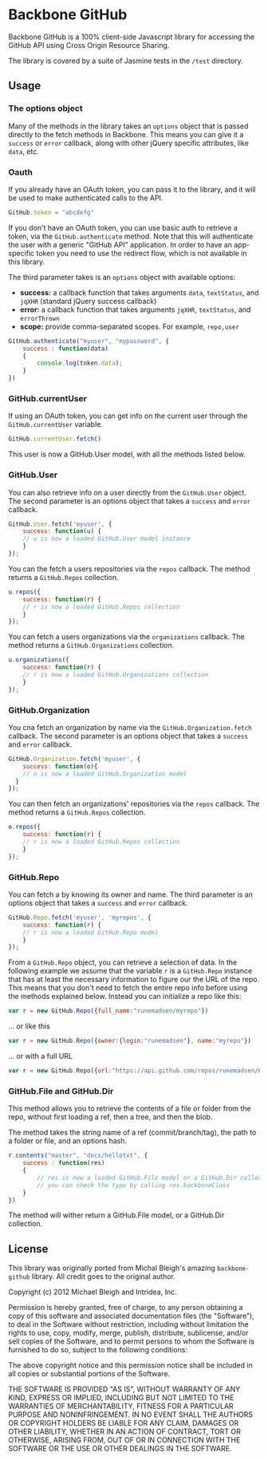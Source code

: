 # Backbone GitHub

Backbone GitHub is a 100% client-side Javascript library for accessing the GitHub API using Cross Origin Resource Sharing.

The library is covered by a suite of Jasmine tests in the `/test` directory.

## Usage

### The options object

Many of the methods in the library takes an `options` object that is passed directly to the fetch methods in Backbone. This means you can give it a `success` or `error` callback, along with other jQuery specific attributes, like `data`, etc.

### Oauth

If you already have an OAuth token, you can pass it to the library, and it will be used to make authenticated calls to the API.

```javascript
GitHub.token = "abcdefg"
```

If you don't have an OAuth token, you can use basic auth to retrieve a token, via the `GitHub.authenticate` method. Note that this will authenticate the user with a generic "GitHub API" application. In order to have an app-specific token you need to use the redirect flow, which is not available in this library.

The third parameter takes is an `options` object with available options:

* **success:** a callback function that takes arguments
  `data`, `textStatus`, and `jqXHR` (standard jQuery
  success callback)
* **error:** a callback function that takes arguments
  `jqXHR`, `textStatus`, and `errorThrown`
* **scope:** provide comma-separated scopes. For example,
  `repo,user`

```javascript
GitHub.authenticate("myuser", "mypassword", {
	success : function(data)
	{
		console.log(token.data);
	}
})
```

### GitHub.currentUser

If using an OAuth token, you can get info on the current user through the `GitHub.currentUser` variable.

```javascript
GitHub.currentUser.fetch()
```

This user is now a GitHub.User model, with all the methods listed below.

### GitHub.User

You can also retrieve info on a user directly from the `GitHub.User` object. The second parameter is an options object that takes a `success` and `error` callback.

```javascript
GitHub.User.fetch('myuser', {
	success: function(u) {
  	// u is now a loaded GitHub.User model instance
	}
});
```

You can the fetch a users repositories via the `repos` callback. The method returns a `GitHub.Repos` collection.

```javascript
u.repos({
	success: function(r) {
  	// r is now a loaded GitHub.Repos collection
	}
});
```

You can fetch a users organizations via the `organizations` callback. The method returns a `GitHub.Organizations` collection.

```javascript
u.organizations({
	success: function(r) {
  	// r is now a loaded GitHub.Organizations collection
	}
});
```

### GitHub.Organization

You cna fetch an organization by name via the `GitHub.Organization.fetch` callback. The second parameter is an options object that takes a `success` and `error` callback.

```javascript
GitHub.Organization.fetch('myuser', {
	success: function(o){
  	// o is now a loaded GitHub.Organization model
  }
});
```

You can then fetch an organizations' repositories via the `repos` callback. The method returns a `GitHub.Repos` collection.

```javascript
o.repos({
	success: function(r) {
  	// r is now a loaded GitHub.Repos collection
	}
});
```

### GitHub.Repo

You can fetch a by knowing its owner and name. The third parameter is an options object that takes a `success` and `error` callback.

```javascript
GitHub.Repo.fetch('myuser', 'myrepos', {
	success: function(r) {
  	// r is now a loaded GitHub.Repo model
	}
});
```

From a `GitHub.Repo` object, you can retrieve a selection of data. In the following example we assume that the variable `r` is a `GitHub.Repo` instance that has at least the necessary information to figure our the URL of the repo. This means that you don't need to fetch the entire repo info before using the methods explained below. Instead you can initialize a repo like this:

```javascript
var r = new GitHub.Repo({full_name:"runemadsen/myrepo"})
```

... or like this

```javascript
var r = new GitHub.Repo({owner:{login:"runemadsen"}, name:"myrepo"})
```

... or with a full URL

```javascript
var r = new GitHub.Repo({url:"https://api.github.com/repos/runemadsen/Hello-World"})
```

### GitHub.File and GitHub.Dir

This method allows you to retrieve the contents of a file or folder from the repo, without first loading a ref, then a tree, and then the blob.

The method takes the string name of a ref (commit/branch/tag), the path to a folder or file, and an options hash.

```javascript
r.contents("master", "docs/hellotxt", {
	success : function(res)
	{
		// res is now a loaded GitHub.File model or a GitHub.Dir collection
		// you can check the type by calling res.backboneClass
	}
})
```

The method will wither return a GitHub.File model, or a GitHub.Dir collection.

## License

This library was originally ported from Michal Bleigh's amazing `backbone-github` library. All credit goes to the original author.

Copyright (c) 2012 Michael Bleigh and Intridea, Inc.

Permission is hereby granted, free of charge, to any person obtaining a copy of this software and associated documentation files (the "Software"), to deal in the Software without restriction, including without limitation the rights to use, copy, modify, merge, publish, distribute, sublicense, and/or sell copies of the Software, and to permit persons to whom the Software is furnished to do so, subject to the following conditions:

The above copyright notice and this permission notice shall be included in all copies or substantial portions of the Software.

THE SOFTWARE IS PROVIDED "AS IS", WITHOUT WARRANTY OF ANY KIND, EXPRESS OR IMPLIED, INCLUDING BUT NOT LIMITED TO THE WARRANTIES OF MERCHANTABILITY, FITNESS FOR A PARTICULAR PURPOSE AND NONINFRINGEMENT. IN NO EVENT SHALL THE AUTHORS OR COPYRIGHT HOLDERS BE LIABLE FOR ANY CLAIM, DAMAGES OR OTHER LIABILITY, WHETHER IN AN ACTION OF CONTRACT, TORT OR OTHERWISE, ARISING FROM, OUT OF OR IN CONNECTION WITH THE SOFTWARE OR THE USE OR OTHER DEALINGS IN THE SOFTWARE.